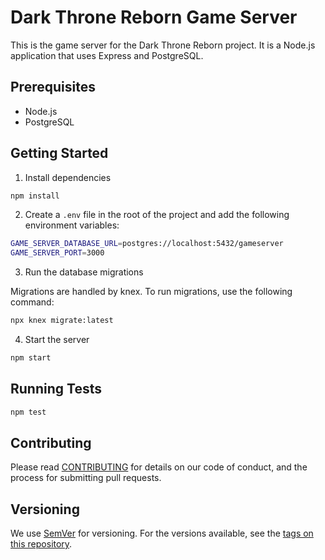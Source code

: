 # Dark Throne Reborn Game Server

This is the game server for the Dark Throne Reborn project. It is a Node.js application that uses Express and PostgreSQL.

## Prerequisites

- Node.js
- PostgreSQL

## Getting Started

1. Install dependencies

```bash
npm install
```

2. Create a `.env` file in the root of the project and add the following environment variables:

```bash
GAME_SERVER_DATABASE_URL=postgres://localhost:5432/gameserver
GAME_SERVER_PORT=3000
```

3. Run the database migrations

Migrations are handled by knex. To run migrations, use the following command:

```bash
npx knex migrate:latest
```

4. Start the server

```bash
npm start
```

## Running Tests

```bash
npm test
```

## Contributing

Please read [CONTRIBUTING](https://github.com/DarkThroneReborn/.github/blob/main/profile/ContributionGuidelines.md) for details on our code of conduct, and the process for submitting pull requests.

## Versioning

We use [SemVer](http://semver.org/) for versioning. For the versions available, see the [tags on this repository](https://github.com/DarkThroneReborn/GameServer/tags).
